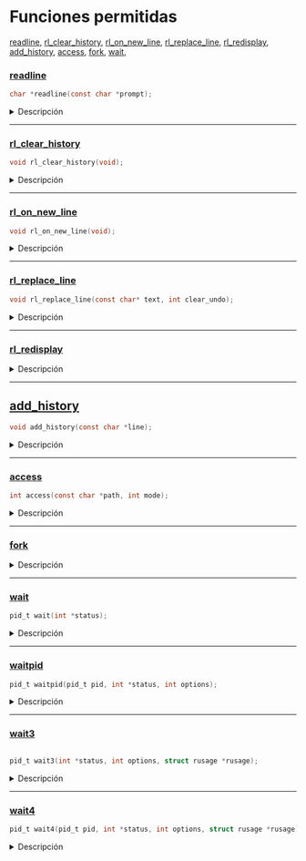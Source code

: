 # Funciones permitidas

[readline](#readline), [rl_clear_history](#rl_clear_history), [rl_on_new_line](#rl_on_new_line), [rl_replace_line](#rl_replace_line), [rl_redisplay](#rl_redisplay), [add_history](#add_history), [access](#access), [fork](#fork), [wait](#wait), 


### [readline](../funciones/permitidas/readline.c)

```c
char *readline(const char *prompt);
```

<details>
  <summary>Descripción</summary>

### [Instalar readline](./../funciones/permitidas/readline.md)

`readline()` esta incluida en la biblioteca `libreadline`, que proporcionan una funcionalidad avanzada para la lectura de líneas de entrada desde el usuario en la línea de comandos.


La función `readline()` lee una línea de entrada desde el usuario y la devuelve como un puntero a una cadena de caracteres dinámicamente asignada en memoria. La sintaxis de la función `readline()` es la siguiente:

- `prompt` es una cadena de caracteres que se muestra en la línea de comandos para indicar que se está esperando la entrada del usuario.

La función `readline()` devuelve un puntero a una cadena de caracteres que contiene la línea de entrada leída. El usuario debe liberar la memoria asignada a esta cadena utilizando la función `free()` cuando ya no se necesite.

</details>

___

### [rl_clear_history](../funciones/permitidas/rl_clear_history.c)

```c
void rl_clear_history(void);
```

<details>
  <summary>Descripción</summary>

La función `rl_clear_history` es una función de la biblioteca de línea de comandos `readline` en C, que se utiliza para borrar el historial de entrada. La función se define en el archivo de encabezado `readline/history.h`.

La función no toma argumentos y no devuelve ningún valor.

La función `rl_clear_history` borra todo el historial de entrada almacenado en la memoria por la biblioteca readline. El historial de entrada se almacena en un archivo oculto en el directorio de inicio del usuario, por lo que borrar el historial con esta función solo borra los datos de la memoria, no del archivo en sí.

Es importante tener en cuenta que la función `rl_clear_history` solo borra el historial de entrada que ha sido almacenado por la biblioteca readline. Si está utilizando otra biblioteca o un enfoque personalizado para manejar la entrada de la línea de comandos, es posible que deba implementar su propia función de limpieza de historial.

</details>

___


### [rl_on_new_line](../funciones/permitidas/rl_on_new_line.c)

```c
void rl_on_new_line(void);
```

<details>
  <summary>Descripción</summary>

La función `rl_on_new_line` es una función de la biblioteca `readline` en C, que se utiliza para notificar a la biblioteca que se ha llegado a una nueva línea en la entrada. La función se define en el archivo de encabezado `readline/readline.h`.

La función no toma argumentos y no devuelve ningún valor.

Cuando se llama a la función `rl_on_new_line`, la biblioteca `readline` procesa la línea actual de entrada y la agrega al historial. También restablece el estado de la línea de entrada a la configuración inicial para la siguiente entrada. Esta función debe llamarse siempre que se completa una línea de entrada y antes de leer una nueva línea de entrada.

</details>

___

### [rl_replace_line](../funciones/permitidas/rl_replace_line.c)

```c
void rl_replace_line(const char* text, int clear_undo);
```

<details>
  <summary>Descripción</summary>

	La función `rl_replace_line` es una función de la biblioteca `readline` en C, que se utiliza para reemplazar la línea actual de entrada con una nueva línea. La función se define en el archivo de encabezado `readline/readline.h`.

La función toma dos argumentos: 

1. `text` es un puntero a una cadena de caracteres que se utilizará para reemplazar la línea actual de entrada.
2. `clear_undo` es un valor booleano (0 o 1) que indica si se deben borrar los datos de deshacer (undo) de la línea actual de entrada antes de reemplazarla.

Cuando se llama a la función `rl_replace_line`, la biblioteca `readline` reemplaza la línea actual de entrada con la cadena de caracteres especificada en `text`. Si `clear_undo` es `1`, se borrarán los datos de deshacer (undo) de la línea actual de entrada. Si `clear_undo` es `0`, los datos de deshacer (undo) permanecerán intactos.

En este ejemplo, utilizamos un ciclo `while` para leer continuamente líneas de entrada utilizando la función `readline`. Después de procesar la entrada, llamamos a la función `rl_replace_line` para reemplazar la línea actual de entrada con una nueva línea que dice "Nueva línea". También especificamos que se deben borrar los datos de deshacer (undo) de la línea actual de entrada utilizando `1` como segundo argumento.

Luego llamamos a la función `rl_redisplay` para redibujar la nueva línea en la consola. Finalmente, liberamos la memoria utilizada por `readline` para la entrada utilizando la función `free`.

</details>

___

### [rl_redisplay](../funciones/permitidas/rl_redisplay.c)

<details>
  <summary>Descripción</summary>

  La función `rl_redisplay()` es parte de la biblioteca `readline` en C y se utiliza para redibujar la línea de entrada actual en la consola. Esto puede ser útil si necesitas actualizar la línea de entrada para que refleje un cambio en el estado del programa, por ejemplo, para mostrar un mensaje de error o para actualizar el prompt.

</details>

___

## [add_history](../funciones/permitidas/add_history.c)

```c
void add_history(const char *line);
```

<details>
  <summary>Descripción</summary>

`add_history` es una función de la biblioteca `readline` que se utiliza para agregar una línea de texto al historial de comandos. El historial de comandos es una lista de comandos previamente ingresados por el usuario, que se puede recuperar y reutilizar en la consola con el uso de teclas de flecha hacia arriba y hacia abajo. 

Donde `line` es un puntero a una cadena de caracteres que representa el comando a agregar al historial.

</details>

___

### [access](../funciones/permitidas/access.c)

```c
int access(const char *path, int mode);
```

<details>
  <summary>Descripción</summary>

se utiliza para verificar si se puede acceder a un archivo o si un archivo existe. La función devuelve un valor entero distinto de cero si se puede acceder al archivo o si el archivo existe, y devuelve cero si no se puede acceder al archivo o si el archivo no existe.

Donde `path` es un puntero a una cadena de caracteres que representa la ruta del archivo a verificar, y `mode` es un conjunto de indicadores que especifican los permisos de acceso a comprobar.

Los valores posibles de `mode` son los siguientes:

- `F_OK`: Verifica si el archivo existe.
- `R_OK`: Verifica si el archivo es legible.
- `W_OK`: Verifica si el archivo es escribible.
- `X_OK`: Verifica si el archivo es ejecutable.

</details>

___

### [fork](../funciones/permitidas/fork.c)

<details>
  <summary>Descripción</summary>

La función `fork()` se utiliza para crear un nuevo proceso a partir del proceso actual. El proceso que llama a `fork()` se conoce como proceso padre y el proceso recién creado se conoce como proceso hijo.

La función `fork()` devuelve un valor entero que representa el resultado de la llamada. Si el valor es negativo, significa que se produjo un error al crear el proceso hijo. Si el valor es cero, significa que la llamada a `fork()` se realizó correctamente en el proceso hijo. Si el valor es positivo, significa que la llamada a `fork()` se realizó correctamente en el proceso padre y el valor devuelto es el ID del proceso hijo.

</details>

___

### [wait](../funciones/permitidas/wait.c)

```c
pid_t wait(int *status);
```

<details>
  <summary>Descripción</summary>

La función `wait` en C es una llamada al sistema que suspende la ejecución del proceso actual hasta que uno de sus procesos hijos finaliza su ejecución. La función `wait` tiene la siguiente sintaxis:

Donde `status` es un puntero a una variable de tipo `int` que contiene información sobre el estado del proceso hijo que finalizó su ejecución.

A continuación, se presentan tres ejemplos que ilustran el uso de la función `wait` en C:

#### Ejemplo 1: Esperando a un proceso hijo

```c
#include <stdio.h>
#include <stdlib.h>
#include <unistd.h>
#include <sys/wait.h>

int main() {
    pid_t pid = fork();
    
    if (pid == 0) {
        // Este es el proceso hijo
        printf("Soy el proceso hijo\n");
        exit(0);
    } else if (pid > 0) {
        // Este es el proceso padre
        printf("Soy el proceso padre\n");
        wait(NULL);
        printf("El proceso hijo ha finalizado\n");
    } else {
        // Error al crear el proceso hijo
        perror("fork");
        exit(1);
    }
    
    return 0;
}
```

En este ejemplo, se crea un proceso hijo utilizando la función `fork`. El proceso hijo imprime un mensaje y sale de la ejecución utilizando la función `exit`. El proceso padre espera a que el proceso hijo finalice su ejecución utilizando la función `wait`. Una vez que el proceso hijo ha finalizado, el proceso padre imprime un mensaje indicando que el proceso hijo ha finalizado.

#### Ejemplo 2: Manejando el estado de salida del proceso hijo

```c
#include <stdio.h>
#include <stdlib.h>
#include <unistd.h>
#include <sys/wait.h>

int main() {
    pid_t pid = fork();
    int status;
    
    if (pid == 0) {
        // Este es el proceso hijo
        printf("Soy el proceso hijo\n");
        exit(1);
    } else if (pid > 0) {
        // Este es el proceso padre
        printf("Soy el proceso padre\n");
        wait(&status);
        if (WIFEXITED(status)) {
            printf("El proceso hijo ha finalizado con estado %d\n", WEXITSTATUS(status));
        } else {
            printf("El proceso hijo ha finalizado de manera anormal\n");
        }
    } else {
        // Error al crear el proceso hijo
        perror("fork");
        exit(1);
    }
    
    return 0;
}
```

En este ejemplo, se crea un proceso hijo utilizando la función `fork`. El proceso hijo imprime un mensaje y sale de la ejecución con un código de salida de 1 utilizando la función `exit`. El proceso padre espera a que el proceso hijo finalice su ejecución utilizando la función `wait` y obtiene información sobre el estado de salida del proceso hijo utilizando la macro `WIFEXITED`. Si el proceso hijo finalizó de manera normal, se imprime el estado de salida del proceso hijo utilizando la macro `WEXITSTATUS`. Si el proceso hijo finalizó de manera anormal, se imprime un mensaje indicando que el proceso hijo finalizó de manera anormal.

#### Ejemplo 3: Manejando señales del proceso hijo

```c
#include <stdio.h>
#include <stdlib.h>
#include <unistd.h>
#include <signal.h>
#include <sys/wait.h>

void handler(int sig) {
    printf("Se recibió la señal %d\n", sig);
}

int main() {
pid_t pid = fork();
if (pid == 0) {
    // Este es el proceso hijo
    printf("Soy el proceso hijo\n");
    sleep(2);
    printf("Proceso hijo terminando de manera anormal\n");
    raise(SIGTERM);
} else if (pid > 0) {
    // Este es el proceso padre
    printf("Soy el proceso padre\n");
    signal(SIGTERM, handler);
    wait(NULL);
    printf("El proceso hijo ha finalizado\n");
} else {
    // Error al crear el proceso hijo
    perror("fork");
    exit(1);
}
return 0;
}
```
Se crea un proceso hijo utilizando la función `fork`. Si `fork` devuelve 0, se está ejecutando en el proceso hijo, de lo contrario, se está ejecutando en el proceso padre. 

En el proceso hijo, se imprime un mensaje indicando que es el proceso hijo y se espera 2 segundos utilizando la función `sleep`. Luego, se imprime otro mensaje indicando que el proceso hijo está terminando de manera anormal y se envía una señal `SIGTERM` al proceso padre utilizando la función `raise`.

En el proceso padre, se establece un manejador de señal para la señal `SIGTERM` utilizando la función `signal`. Luego, se espera a que el proceso hijo finalice su ejecución utilizando la función `wait`. La función `wait` suspende la ejecución del proceso padre hasta que el proceso hijo haya terminado. Si se pasa NULL como argumento, no se devuelve ninguna información sobre el estado de salida del proceso hijo. Después de que el proceso hijo ha finalizado, se imprime un mensaje indicando que el proceso hijo ha finalizado.

En caso de que haya un error al crear el proceso hijo, se imprime un mensaje de error utilizando la función `perror` y se sale del programa utilizando la función `exit`.

Por último, se devuelve 0 para indicar que el programa ha finalizado correctamente.

</details>

___

### [waitpid](../funciones/permitidas/waitpid.c)

```c
pid_t waitpid(pid_t pid, int *status, int options);
```

<details>
  <summary>Descripción</summary>

  Se utiliza para suspender la ejecución de un proceso padre hasta que uno de sus procesos hijos termine su ejecución. Esta función permite esperar específicamente a un proceso hijo particular o a cualquier proceso hijo, según los parámetros que se le pasen.

- `pid`: El ID del proceso hijo que se desea esperar. Puede tener diferentes valores:
  - Si `pid` es igual a -1, `waitpid` espera a cualquier proceso hijo.
  - Si `pid` es igual a 0, `waitpid` espera a cualquier proceso hijo cuyo grupo de procesos sea igual al del proceso padre.
  - Si `pid` es mayor que 0, `waitpid` espera al proceso hijo con ese ID.

- `status`: Un puntero a una variable entera donde `waitpid` almacenará el estado de salida del proceso hijo. Puede ser `NULL` si no se necesita el estado de salida.

- `options`: Un entero que puede contener varias opciones que afectan el comportamiento de `waitpid`. Puede ser `0` para ninguna opción o utilizar la macro `WNOHANG` para realizar una espera no bloqueante.

**Ejemplo 1: Esperar a cualquier proceso hijo**

En este ejemplo, se utiliza `waitpid` para esperar a que cualquier proceso hijo finalice su ejecución:

```c
#include <sys/types.h>
#include <sys/wait.h>
#include <stdio.h>
#include <stdlib.h>
#include <unistd.h>

int main() {
    pid_t childPid;
    int status;

    childPid = fork();

    if (childPid == 0) {
        // Código del proceso hijo
        printf("Proceso hijo ejecutándose\n");
        sleep(2);
        exit(0);
    } else if (childPid > 0) {
        // Código del proceso padre
        printf("Proceso padre esperando a que el hijo termine\n");
        waitpid(-1, &status, 0);
        printf("Proceso hijo terminado\n");
    } else {
        perror("Error al crear el proceso hijo");
        exit(1);
    }

    return 0;
}
```

</details>

___

### [wait3](../funciones/permitidas/wait3.c)


```c

pid_t wait3(int *status, int options, struct rusage *rusage);
```

<details>
  <summary>Descripción</summary>

 Se utiliza para suspender la ejecución de un proceso padre hasta que uno de sus procesos hijos termine su ejecución y obtener información detallada sobre su estado de salida. Esta función es similar a `waitpid`, pero proporciona más información sobre el estado de salida del proceso hijo.

- `status`: Un puntero a una variable entera donde `wait3` almacenará el estado de salida del proceso hijo. Puede ser `NULL` si no se necesita el estado de salida.

- `options`: Un entero que puede contener varias opciones que afectan el comportamiento de `wait3`. Puede ser `0` para ninguna opción o utilizar la macro `WNOHANG` para realizar una espera no bloqueante.

- `rusage`: Un puntero a una estructura `rusage` donde `wait3` almacenará información detallada sobre el uso de recursos del proceso hijo, como tiempo de CPU, uso de memoria, etc. Puede ser `NULL` si no se necesita esta información.

A continuación, se presentan dos ejemplos de código para ilustrar el uso de la función `wait3`:

**Ejemplo 1: Esperar a cualquier proceso hijo y obtener información de uso de recursos**

En este ejemplo, se utiliza `wait3` para esperar a que cualquier proceso hijo finalice su ejecución y obtener información detallada sobre su uso de recursos:

```c
#include <sys/types.h>
#include <sys/wait.h>
#include <stdio.h>
#include <stdlib.h>
#include <unistd.h>
#include <sys/resource.h>

int main() {
    pid_t childPid;
    int status;
    struct rusage usage;

    childPid = fork();

    if (childPid == 0) {
        // Código del proceso hijo
        printf("Proceso hijo ejecutándose\n");
        sleep(2);
        exit(0);
    } else if (childPid > 0) {
        // Código del proceso padre
        printf("Proceso padre esperando a que el hijo termine\n");
        wait3(&status, 0, &usage);
        printf("Proceso hijo terminado\n");
        printf("Uso de recursos del hijo: Tiempo de CPU = %ld segundos, Memoria = %ld KB\n",
               usage.ru_utime.tv_sec, usage.ru_maxrss);
    } else {
        perror("Error al crear el proceso hijo");
        exit(1);
    }

    return 0;
}
```

En este ejemplo, el proceso padre crea un proceso hijo utilizando `fork`. El proceso hijo imprime un mensaje y luego se suspende durante 2 segundos usando `sleep` antes de salir con `exit(0)`. Mientras tanto, el proceso padre llama a `wait3` para esperar a que el proceso hijo termine y obtener información detallada sobre su uso de recursos. El estado de salida del proceso hijo se almacena en la variable `status`, y la información de uso de recursos se almacena en la estructura `usage`. Después de que el proceso hijo termina, el proceso padre imprime un mensaje indicando que el proceso hijo ha terminado, junto con la información de uso de recursos obtenida.

</details>

___

### [wait4](../funciones/permitidas/wait4.c)

```c
pid_t wait4(pid_t pid, int *status, int options, struct rusage *rusage);
```

<details>
  <summary>Descripción</summary>

La función `wait4` en C se utiliza para esperar a un proceso hijo específico o a cualquier proceso hijo, y permite obtener estadísticas de utilización de recursos y proporcionar opciones adicionales. Aquí tienes la sintaxis de la función `wait4`:

- `pid`: El ID del proceso hijo al que se desea esperar. Puede tener diferentes valores:
  - Si `pid` es igual a -1, `wait4` espera a cualquier proceso hijo.
  - Si `pid` es igual a 0, `wait4` espera a cualquier proceso hijo cuyo grupo de procesos sea igual al del proceso padre.
  - Si `pid` es mayor que 0, `wait4` espera al proceso hijo con ese ID.

- `status`: Un puntero a una variable entera donde `wait4` almacenará el estado de salida del proceso hijo. Puede ser `NULL` si no se necesita el estado de salida.

- `options`: Un entero que puede contener varias opciones que afectan el comportamiento de `wait4`. Puede ser `0` para ninguna opción o utilizar macros como `WNOHANG` para realizar una espera no bloqueante o `WUNTRACED` para esperar por procesos detenidos.

- `rusage`: Un puntero a una estructura `rusage` donde `wait4` almacenará información detallada sobre la utilización de recursos del proceso hijo, como tiempo de CPU, uso de memoria, etc. Puede ser `NULL` si no se necesita esta información.

Aquí tienes dos ejemplos de código para ilustrar el uso de la función `wait4`:

**Ejemplo 1: Esperar a cualquier proceso hijo y obtener información de utilización de recursos**

En este ejemplo, utilizamos `wait4` para esperar a que cualquier proceso hijo termine su ejecución y obtener información detallada sobre su utilización de recursos:

```c
#include <sys/types.h>
#include <sys/wait.h>
#include <stdio.h>
#include <stdlib.h>
#include <unistd.h>
#include <sys/resource.h>

int main() {
    pid_t childPid;
    int status;
    struct rusage usage;

    childPid = fork();

    if (childPid == 0) {
        // Código del proceso hijo
        printf("Proceso hijo ejecutándose\n");
        sleep(2);
        exit(0);
    } else if (childPid > 0) {
        // Código del proceso padre
        printf("Proceso padre esperando a que el hijo termine\n");
        wait4(-1, &status, 0, &usage);
        printf("Proceso hijo terminado\n");
        printf("Uso de recursos del hijo: Tiempo de CPU = %ld segundos, Memoria = %ld KB\n",
               usage.ru_utime.tv_sec, usage.ru_maxrss);
    } else {
        perror("Error al crear el proceso hijo");
        exit(1);
    }

    return 0
}
</details>
```
___

### [getcwd](../funciones/permitidas/getcwd.c)

```c
#include <unistd.h>

char *getcwd(char *buf, size_t size);
```

<details>
  <summary>Descripción</summary>

La función `getcwd` en C se utiliza para obtener el directorio de trabajo actual (Current Working Directory, CWD). Permite obtener la ruta absoluta del directorio en el que se encuentra actualmente el programa en ejecución.

- `buf`: Un puntero a un búfer de caracteres donde se almacenará el directorio de trabajo actual. Puede ser `NULL` para que la función asigne automáticamente un búfer.

- `size`: El tamaño del búfer especificado en `buf`.

La función `getcwd` devuelve un puntero a la cadena de caracteres que contiene el directorio de trabajo actual en caso de éxito, o `NULL` en caso de error.


**Ejemplo 1: Obtener el directorio de trabajo actual y mostrarlo por pantalla**

```c
#include <unistd.h>
#include <stdio.h>

int main() {
    char cwd[256];

    if (getcwd(cwd, sizeof(cwd)) != NULL) {
        printf("Directorio de trabajo actual: %s\n", cwd);
    } else {
        perror("Error al obtener el directorio de trabajo actual");
        return 1;
    }

    return 0;
}
```

En este ejemplo, utilizamos `getcwd` para obtener el directorio de trabajo actual y lo almacenamos en el búfer `cwd`. Luego, imprimimos el directorio de trabajo actual por pantalla. Si la función `getcwd` falla, se imprime un mensaje de error utilizando `perror`.

**Ejemplo 2: Cambiar de directorio y obtener el nuevo directorio de trabajo actual**

```c
#include <unistd.h>
#include <stdio.h>

int main() {
    char cwd[256];

    if (chdir("/tmp") == 0) {
        if (getcwd(cwd, sizeof(cwd)) != NULL) {
            printf("Nuevo directorio de trabajo actual: %s\n", cwd);
        } else {
            perror("Error al obtener el directorio de trabajo actual");
            return 1;
        }
    } else {
        perror("Error al cambiar de directorio");
        return 1;
    }

    return 0;
}
```

En este ejemplo, utilizamos `chdir` para cambiar al directorio "/tmp". Luego, utilizamos `getcwd` para obtener el nuevo directorio de trabajo actual y lo almacenamos en el búfer `cwd`. Finalmente, imprimimos el nuevo directorio de trabajo actual por pantalla. Si alguna de las funciones `chdir` o `getcwd` falla, se imprime un mensaje de error utilizando `perror`.

</details>
